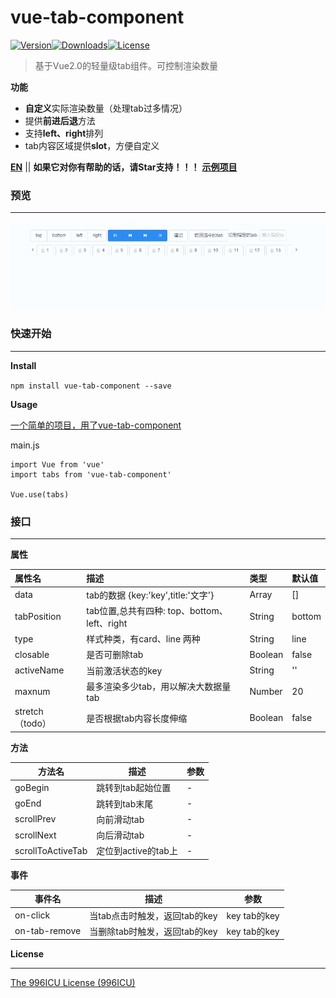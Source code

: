 # vue-tab-component

[![Version](http://img.shields.io/npm/v/vue-tab-component.svg)](https://www.npmjs.com/package/vue-tab-component)[![Downloads](http://img.shields.io/npm/dm/vue-tab-component.svg)](https://www.npmjs.com/package/vue-tab-component)[![License](https://img.shields.io/npm/l/vue-tab-component.svg?style=flat)](https://opensource.org/licenses/MIT)

> 基于Vue2.0的轻量级tab组件。可控制渲染数量

**功能**

- **自定义**实际渲染数量（处理tab过多情况）
- 提供**前进后退**方法
- 支持**left、right**排列
- tab内容区域提供**slot**，方便自定义

**[EN](README.md)** || **如果它对你有帮助的话，请Star支持！！！**
**[示例项目](https://github.com/qq240814476/vue-tab-component-demo)**

### 预览

------

![demo](static/vue-tab-component.gif)

### 快速开始

------

**Install**

`npm install vue-tab-component --save`

**Usage**

[一个简单的项目，用了vue-tab-component](https://github.com/qq240814476/vue-tab-component-demo)

main.js

```vue
import Vue from 'vue'
import tabs from 'vue-tab-component'

Vue.use(tabs)
```

### 接口

---

**属性**

| 属性名           | 描述                                         | 类型    | 默认值 |
| :--------------- | :------------------------------------------- | :------ | :----- |
| data             | tab的数据    {key:'key',title:'文字'}        | Array   | []     |
| tabPosition      | tab位置,总共有四种: top、bottom、left、right | String  | bottom |
| type             | 样式种类，有card、line 两种                  | String  | line   |
| closable         | 是否可删除tab                                | Boolean | false  |
| activeName       | 当前激活状态的key                            | String  | ''     |
| maxnum           | 最多渲染多少tab，用以解决大数据量tab         | Number  | 20     |
| stretch （todo） | 是否根据tab内容长度伸缩                      | Boolean | false  |

**方法**

| 方法名            | 描述                | 参数 |
| ----------------- | ------------------- | ---- |
| goBegin           | 跳转到tab起始位置   | -    |
| goEnd             | 跳转到tab末尾       | -    |
| scrollPrev        | 向前滑动tab         | -    |
| scrollNext        | 向后滑动tab         | -    |
| scrollToActiveTab | 定位到active的tab上 | -    |

**事件**

| 事件名        | 描述                          | 参数         |
| ------------- | ----------------------------- | ------------ |
| on-click      | 当tab点击时触发，返回tab的key | key tab的key |
| on-tab-remove | 当删除tab时触发，返回tab的key | key tab的key |




**License**

------

[The 996ICU License (996ICU)](LICENSE)
